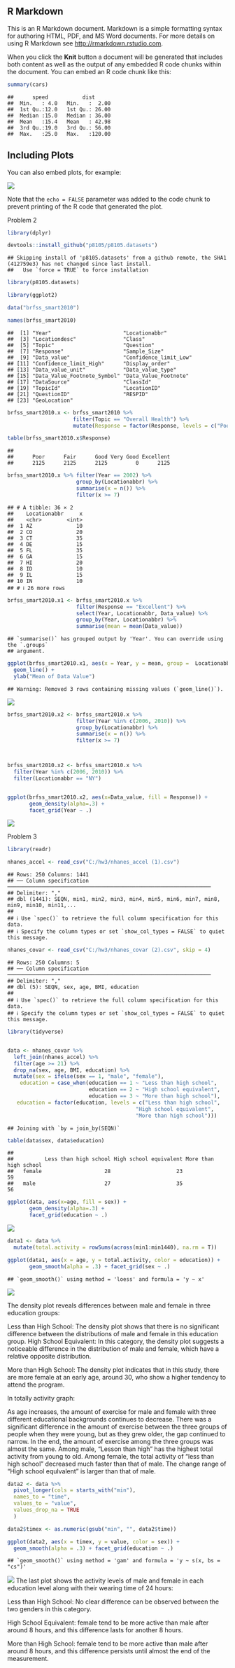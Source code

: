 ## R Markdown

This is an R Markdown document. Markdown is a simple formatting syntax
for authoring HTML, PDF, and MS Word documents. For more details on
using R Markdown see <http://rmarkdown.rstudio.com>.

When you click the **Knit** button a document will be generated that
includes both content as well as the output of any embedded R code
chunks within the document. You can embed an R code chunk like this:

``` r
summary(cars)
```

    ##      speed           dist       
    ##  Min.   : 4.0   Min.   :  2.00  
    ##  1st Qu.:12.0   1st Qu.: 26.00  
    ##  Median :15.0   Median : 36.00  
    ##  Mean   :15.4   Mean   : 42.98  
    ##  3rd Qu.:19.0   3rd Qu.: 56.00  
    ##  Max.   :25.0   Max.   :120.00

## Including Plots

You can also embed plots, for example:

![](p8105_hw3_zw2977_files/figure-markdown_github/pressure-1.png)

Note that the `echo = FALSE` parameter was added to the code chunk to
prevent printing of the R code that generated the plot.

Problem 2

``` r
library(dplyr)

devtools::install_github("p8105/p8105.datasets")
```

    ## Skipping install of 'p8105.datasets' from a github remote, the SHA1 (412759e3) has not changed since last install.
    ##   Use `force = TRUE` to force installation

``` r
library(p8105.datasets)

library(ggplot2)

data("brfss_smart2010")
```

``` r
names(brfss_smart2010)
```

    ##  [1] "Year"                       "Locationabbr"              
    ##  [3] "Locationdesc"               "Class"                     
    ##  [5] "Topic"                      "Question"                  
    ##  [7] "Response"                   "Sample_Size"               
    ##  [9] "Data_value"                 "Confidence_limit_Low"      
    ## [11] "Confidence_limit_High"      "Display_order"             
    ## [13] "Data_value_unit"            "Data_value_type"           
    ## [15] "Data_Value_Footnote_Symbol" "Data_Value_Footnote"       
    ## [17] "DataSource"                 "ClassId"                   
    ## [19] "TopicId"                    "LocationID"                
    ## [21] "QuestionID"                 "RESPID"                    
    ## [23] "GeoLocation"

``` r
brfss_smart2010.x <- brfss_smart2010 %>%
                     filter(Topic == "Overall Health") %>%
                     mutate(Response = factor(Response, levels = c("Poor", "Fair", "Good", "Very Good", "Excellent")))

table(brfss_smart2010.x$Response)
```

    ## 
    ##      Poor      Fair      Good Very Good Excellent 
    ##      2125      2125      2125         0      2125

``` r
brfss_smart2010.x %>% filter(Year == 2002) %>%
                      group_by(Locationabbr) %>%
                      summarise(x = n()) %>%
                      filter(x >= 7)
```

    ## # A tibble: 36 × 2
    ##    Locationabbr     x
    ##    <chr>        <int>
    ##  1 AZ              10
    ##  2 CO              20
    ##  3 CT              35
    ##  4 DE              15
    ##  5 FL              35
    ##  6 GA              15
    ##  7 HI              20
    ##  8 ID              10
    ##  9 IL              15
    ## 10 IN              10
    ## # ℹ 26 more rows

``` r
brfss_smart2010.x1 <- brfss_smart2010.x %>%
                      filter(Response == "Excellent") %>%
                      select(Year, Locationabbr, Data_value) %>%
                      group_by(Year, Locationabbr) %>%
                      summarise(mean = mean(Data_value))
```

    ## `summarise()` has grouped output by 'Year'. You can override using the `.groups`
    ## argument.

``` r
ggplot(brfss_smart2010.x1, aes(x = Year, y = mean, group =  Locationabbr, color = Locationabbr )) +
  geom_line() +
  ylab("Mean of Data Value")
```

    ## Warning: Removed 3 rows containing missing values (`geom_line()`).

![](p8105_hw3_zw2977_files/figure-markdown_github/unnamed-chunk-8-1.png)

``` r
brfss_smart2010.x2 <- brfss_smart2010.x %>%
                      filter(Year %in% c(2006, 2010)) %>%
                      group_by(Locationabbr) %>%
                      summarise(x = n()) %>%
                      filter(x >= 7)



brfss_smart2010.x2 <- brfss_smart2010.x %>%
  filter(Year %in% c(2006, 2010)) %>%
  filter(Locationabbr == "NY")


ggplot(brfss_smart2010.x2, aes(x=Data_value, fill = Response)) +   
       geom_density(alpha=.3) +
       facet_grid(Year ~ .)            
```

![](p8105_hw3_zw2977_files/figure-markdown_github/unnamed-chunk-8-2.png)

Problem 3

``` r
library(readr)

nhanes_accel <- read_csv("C:/hw3/nhanes_accel (1).csv")
```

    ## Rows: 250 Columns: 1441
    ## ── Column specification ─────────────────────────────────────────────────────────────────
    ## Delimiter: ","
    ## dbl (1441): SEQN, min1, min2, min3, min4, min5, min6, min7, min8, min9, min10, min11,...
    ## 
    ## ℹ Use `spec()` to retrieve the full column specification for this data.
    ## ℹ Specify the column types or set `show_col_types = FALSE` to quiet this message.

``` r
nhanes_covar <- read_csv("C:/hw3/nhanes_covar (2).csv", skip = 4)
```

    ## Rows: 250 Columns: 5
    ## ── Column specification ─────────────────────────────────────────────────────────────────
    ## Delimiter: ","
    ## dbl (5): SEQN, sex, age, BMI, education
    ## 
    ## ℹ Use `spec()` to retrieve the full column specification for this data.
    ## ℹ Specify the column types or set `show_col_types = FALSE` to quiet this message.

``` r
library(tidyverse)


data <- nhanes_covar %>%
  left_join(nhanes_accel) %>%
  filter(age >= 21) %>%
  drop_na(sex, age, BMI, education) %>%
  mutate(sex = ifelse(sex == 1, "male", "female"),
    education = case_when(education == 1 ~ "Less than high school",
                          education == 2 ~ "High school equivalent",
                          education == 3 ~ "More than high school"),
   education = factor(education, levels = c("Less than high school",
                                         "High school equivalent",
                                         "More than high school")))
```

    ## Joining with `by = join_by(SEQN)`

``` r
table(data$sex, data$education)                                        
```

    ##         
    ##          Less than high school High school equivalent More than high school
    ##   female                    28                     23                    59
    ##   male                      27                     35                    56

``` r
ggplot(data, aes(x=age, fill = sex)) +   
       geom_density(alpha=.3) +
       facet_grid(education ~ .)
```

![](p8105_hw3_zw2977_files/figure-markdown_github/unnamed-chunk-10-1.png)

``` r
data1 <- data %>%
  mutate(total.activity = rowSums(across(min1:min1440), na.rm = T))

ggplot(data1, aes(x = age, y = total.activity, color = education)) +
       geom_smooth(alpha = .3) + facet_grid(sex ~ .)
```

    ## `geom_smooth()` using method = 'loess' and formula = 'y ~ x'

![](p8105_hw3_zw2977_files/figure-markdown_github/unnamed-chunk-10-2.png)

The density plot reveals differences between male and female in three
education groups:

Less than High School: The density plot shows that there is no
significant difference between the distributions of male and female in
this education group. High School Equivalent: In this category, the
density plot suggests a noticeable difference in the distribution of
male and female, which have a relative opposite distribution.

More than High School: The density plot indicates that in this study,
there are more female at an early age, around 30, who show a higher
tendency to attend the program.

In totally activity graph:

As age increases, the amount of exercise for male and female with three
different educational backgrounds continues to decrease. There was a
significant difference in the amount of exercise between the three
groups of people when they were young, but as they grew older, the gap
continued to narrow. In the end, the amount of exercise among the three
groups was almost the same. Among male, “Lesson than high” has the
highest total activity from young to old. Among female, the total
activity of “less than high school” decreased much faster than that of
male. The change range of “High school equlvalent” is larger than that
of male.

``` r
data2 <- data %>%
  pivot_longer(cols = starts_with("min"),
  names_to = "time",
  values_to = "value",
  values_drop_na = TRUE
  )

data2$timex <- as.numeric(gsub("min", "", data2$time))

ggplot(data2, aes(x = timex, y = value, color = sex)) +
  geom_smooth(alpha = .3) + facet_grid(education ~ .)
```

    ## `geom_smooth()` using method = 'gam' and formula = 'y ~ s(x, bs = "cs")'

![](p8105_hw3_zw2977_files/figure-markdown_github/unnamed-chunk-11-1.png)
The last plot shows the activity levels of male and female in each
education level along with their wearing time of 24 hours:

Less than High School: No clear difference can be observed between the
two genders in this category.

High School Equivalent: female tend to be more active than male after
around 8 hours, and this difference lasts for another 8 hours.

More than High School: female tend to be more active than male after
around 8 hours, and this difference persists until almost the end of the
measurement.
